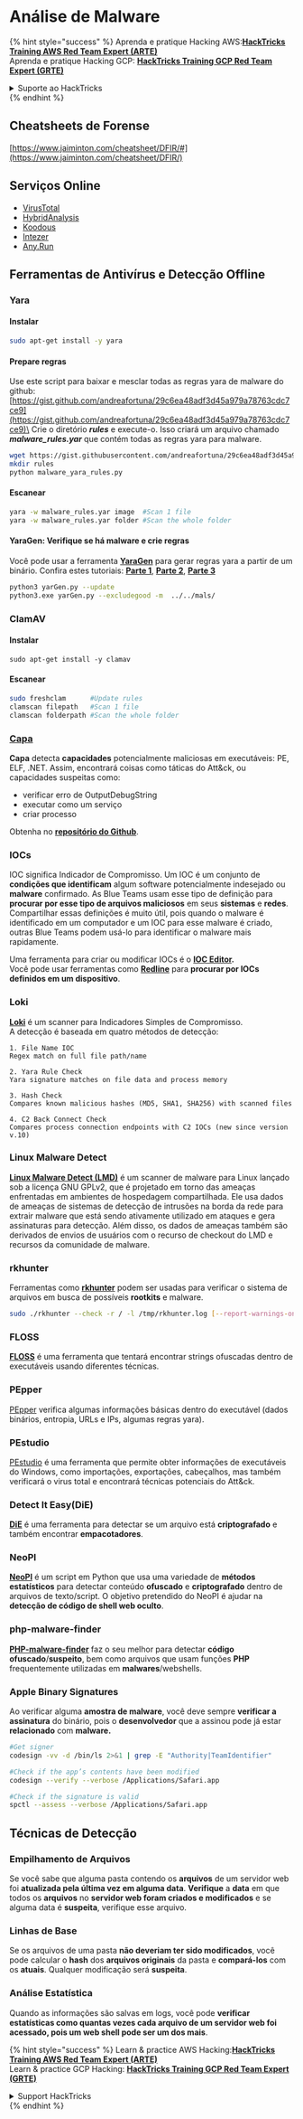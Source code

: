 # Análise de Malware

{% hint style="success" %}
Aprenda e pratique Hacking AWS:<img src="/.gitbook/assets/arte.png" alt="" data-size="line">[**HackTricks Training AWS Red Team Expert (ARTE)**](https://training.hacktricks.xyz/courses/arte)<img src="/.gitbook/assets/arte.png" alt="" data-size="line">\
Aprenda e pratique Hacking GCP: <img src="/.gitbook/assets/grte.png" alt="" data-size="line">[**HackTricks Training GCP Red Team Expert (GRTE)**<img src="/.gitbook/assets/grte.png" alt="" data-size="line">](https://training.hacktricks.xyz/courses/grte)

<details>

<summary>Suporte ao HackTricks</summary>

* Confira os [**planos de assinatura**](https://github.com/sponsors/carlospolop)!
* **Junte-se ao** 💬 [**grupo do Discord**](https://discord.gg/hRep4RUj7f) ou ao [**grupo do telegram**](https://t.me/peass) ou **siga**-nos no **Twitter** 🐦 [**@hacktricks\_live**](https://twitter.com/hacktricks\_live)**.**
* **Compartilhe truques de hacking enviando PRs para o** [**HackTricks**](https://github.com/carlospolop/hacktricks) e [**HackTricks Cloud**](https://github.com/carlospolop/hacktricks-cloud) repositórios do github.

</details>
{% endhint %}

## Cheatsheets de Forense

[https://www.jaiminton.com/cheatsheet/DFIR/#](https://www.jaiminton.com/cheatsheet/DFIR/)

## Serviços Online

* [VirusTotal](https://www.virustotal.com/gui/home/upload)
* [HybridAnalysis](https://www.hybrid-analysis.com)
* [Koodous](https://koodous.com)
* [Intezer](https://analyze.intezer.com)
* [Any.Run](https://any.run/)

## Ferramentas de Antivírus e Detecção Offline

### Yara

#### Instalar
```bash
sudo apt-get install -y yara
```
#### Prepare regras

Use este script para baixar e mesclar todas as regras yara de malware do github: [https://gist.github.com/andreafortuna/29c6ea48adf3d45a979a78763cdc7ce9](https://gist.github.com/andreafortuna/29c6ea48adf3d45a979a78763cdc7ce9)\
Crie o diretório _**rules**_ e execute-o. Isso criará um arquivo chamado _**malware\_rules.yar**_ que contém todas as regras yara para malware.
```bash
wget https://gist.githubusercontent.com/andreafortuna/29c6ea48adf3d45a979a78763cdc7ce9/raw/4ec711d37f1b428b63bed1f786b26a0654aa2f31/malware_yara_rules.py
mkdir rules
python malware_yara_rules.py
```
#### Escanear
```bash
yara -w malware_rules.yar image  #Scan 1 file
yara -w malware_rules.yar folder #Scan the whole folder
```
#### YaraGen: Verifique se há malware e crie regras

Você pode usar a ferramenta [**YaraGen**](https://github.com/Neo23x0/yarGen) para gerar regras yara a partir de um binário. Confira estes tutoriais: [**Parte 1**](https://www.nextron-systems.com/2015/02/16/write-simple-sound-yara-rules/), [**Parte 2**](https://www.nextron-systems.com/2015/10/17/how-to-write-simple-but-sound-yara-rules-part-2/), [**Parte 3**](https://www.nextron-systems.com/2016/04/15/how-to-write-simple-but-sound-yara-rules-part-3/)
```bash
python3 yarGen.py --update
python3.exe yarGen.py --excludegood -m  ../../mals/
```
### ClamAV

#### Instalar
```
sudo apt-get install -y clamav
```
#### Escanear
```bash
sudo freshclam      #Update rules
clamscan filepath   #Scan 1 file
clamscan folderpath #Scan the whole folder
```
### [Capa](https://github.com/mandiant/capa)

**Capa** detecta **capacidades** potencialmente maliciosas em executáveis: PE, ELF, .NET. Assim, encontrará coisas como táticas do Att\&ck, ou capacidades suspeitas como:

* verificar erro de OutputDebugString
* executar como um serviço
* criar processo

Obtenha no [**repositório do Github**](https://github.com/mandiant/capa).

### IOCs

IOC significa Indicador de Compromisso. Um IOC é um conjunto de **condições que identificam** algum software potencialmente indesejado ou **malware** confirmado. As Blue Teams usam esse tipo de definição para **procurar por esse tipo de arquivos maliciosos** em seus **sistemas** e **redes**.\
Compartilhar essas definições é muito útil, pois quando o malware é identificado em um computador e um IOC para esse malware é criado, outras Blue Teams podem usá-lo para identificar o malware mais rapidamente.

Uma ferramenta para criar ou modificar IOCs é o [**IOC Editor**](https://www.fireeye.com/services/freeware/ioc-editor.html)**.**\
Você pode usar ferramentas como [**Redline**](https://www.fireeye.com/services/freeware/redline.html) para **procurar por IOCs definidos em um dispositivo**.

### Loki

[**Loki**](https://github.com/Neo23x0/Loki) é um scanner para Indicadores Simples de Compromisso.\
A detecção é baseada em quatro métodos de detecção:
```
1. File Name IOC
Regex match on full file path/name

2. Yara Rule Check
Yara signature matches on file data and process memory

3. Hash Check
Compares known malicious hashes (MD5, SHA1, SHA256) with scanned files

4. C2 Back Connect Check
Compares process connection endpoints with C2 IOCs (new since version v.10)
```
### Linux Malware Detect

[**Linux Malware Detect (LMD)**](https://www.rfxn.com/projects/linux-malware-detect/) é um scanner de malware para Linux lançado sob a licença GNU GPLv2, que é projetado em torno das ameaças enfrentadas em ambientes de hospedagem compartilhada. Ele usa dados de ameaças de sistemas de detecção de intrusões na borda da rede para extrair malware que está sendo ativamente utilizado em ataques e gera assinaturas para detecção. Além disso, os dados de ameaças também são derivados de envios de usuários com o recurso de checkout do LMD e recursos da comunidade de malware.

### rkhunter

Ferramentas como [**rkhunter**](http://rkhunter.sourceforge.net) podem ser usadas para verificar o sistema de arquivos em busca de possíveis **rootkits** e malware.
```bash
sudo ./rkhunter --check -r / -l /tmp/rkhunter.log [--report-warnings-only] [--skip-keypress]
```
### FLOSS

[**FLOSS**](https://github.com/mandiant/flare-floss) é uma ferramenta que tentará encontrar strings ofuscadas dentro de executáveis usando diferentes técnicas.

### PEpper

[PEpper](https://github.com/Th3Hurrican3/PEpper) verifica algumas informações básicas dentro do executável (dados binários, entropia, URLs e IPs, algumas regras yara).

### PEstudio

[PEstudio](https://www.winitor.com/download) é uma ferramenta que permite obter informações de executáveis do Windows, como importações, exportações, cabeçalhos, mas também verificará o virus total e encontrará técnicas potenciais do Att\&ck.

### Detect It Easy(DiE)

[**DiE**](https://github.com/horsicq/Detect-It-Easy/) é uma ferramenta para detectar se um arquivo está **criptografado** e também encontrar **empacotadores**.

### NeoPI

[**NeoPI**](https://github.com/CiscoCXSecurity/NeoPI) é um script em Python que usa uma variedade de **métodos estatísticos** para detectar conteúdo **ofuscado** e **criptografado** dentro de arquivos de texto/script. O objetivo pretendido do NeoPI é ajudar na **detecção de código de shell web oculto**.

### **php-malware-finder**

[**PHP-malware-finder**](https://github.com/nbs-system/php-malware-finder) faz o seu melhor para detectar **código ofuscado**/**suspeito**, bem como arquivos que usam funções **PHP** frequentemente utilizadas em **malwares**/webshells.

### Apple Binary Signatures

Ao verificar alguma **amostra de malware**, você deve sempre **verificar a assinatura** do binário, pois o **desenvolvedor** que a assinou pode já estar **relacionado** com **malware.**
```bash
#Get signer
codesign -vv -d /bin/ls 2>&1 | grep -E "Authority|TeamIdentifier"

#Check if the app’s contents have been modified
codesign --verify --verbose /Applications/Safari.app

#Check if the signature is valid
spctl --assess --verbose /Applications/Safari.app
```
## Técnicas de Detecção

### Empilhamento de Arquivos

Se você sabe que alguma pasta contendo os **arquivos** de um servidor web foi **atualizada pela última vez em alguma data**. **Verifique** a **data** em que todos os **arquivos** no **servidor web foram criados e modificados** e se alguma data é **suspeita**, verifique esse arquivo.

### Linhas de Base

Se os arquivos de uma pasta **não deveriam ter sido modificados**, você pode calcular o **hash** dos **arquivos originais** da pasta e **compará-los** com os **atuais**. Qualquer modificação será **suspeita**.

### Análise Estatística

Quando as informações são salvas em logs, você pode **verificar estatísticas como quantas vezes cada arquivo de um servidor web foi acessado, pois um web shell pode ser um dos mais**.

{% hint style="success" %}
Learn & practice AWS Hacking:<img src="/.gitbook/assets/arte.png" alt="" data-size="line">[**HackTricks Training AWS Red Team Expert (ARTE)**](https://training.hacktricks.xyz/courses/arte)<img src="/.gitbook/assets/arte.png" alt="" data-size="line">\
Learn & practice GCP Hacking: <img src="/.gitbook/assets/grte.png" alt="" data-size="line">[**HackTricks Training GCP Red Team Expert (GRTE)**<img src="/.gitbook/assets/grte.png" alt="" data-size="line">](https://training.hacktricks.xyz/courses/grte)

<details>

<summary>Support HackTricks</summary>

* Check the [**subscription plans**](https://github.com/sponsors/carlospolop)!
* **Join the** 💬 [**Discord group**](https://discord.gg/hRep4RUj7f) or the [**telegram group**](https://t.me/peass) or **follow** us on **Twitter** 🐦 [**@hacktricks\_live**](https://twitter.com/hacktricks\_live)**.**
* **Share hacking tricks by submitting PRs to the** [**HackTricks**](https://github.com/carlospolop/hacktricks) and [**HackTricks Cloud**](https://github.com/carlospolop/hacktricks-cloud) github repos.

</details>
{% endhint %}
